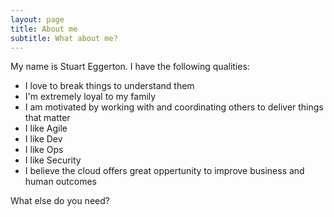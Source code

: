 ```yaml
---
layout: page
title: About me
subtitle: What about me?
---
```


My name is Stuart Eggerton. I have the following qualities:

- I love to break things to understand them
- I'm extremely loyal to my family
- I am motivated by working with and coordinating others to deliver things that matter
- I like Agile
- I like Dev
- I like Ops
- I like Security
- I believe the cloud offers great oppertunity to improve business and human outcomes

What else do you need?



